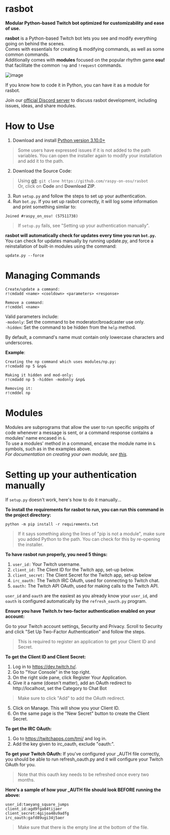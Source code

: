 # rasbot
**Modular Python-based Twitch bot optimized for customizability and ease of use.**

**rasbot** is a Python-based Twitch bot lets you see and modify everything going on behind the scenes.<br/>
Comes with essentials for creating & modifying commands, as well as some common commands.<br/>
Additionally comes with **modules** focused on the popular rhythm game **osu!** that facilitate the common `!np` and `!request` commands.<br/>

![image](https://cdn.discordapp.com/attachments/488850419301220352/1024615808879579188/unknown.png)

If you know how to code it in Python, you can have it as a module for rasbot.

Join our [official Discord server](https://discord.gg/qpyT4zx) to discuss rasbot development, including issues, ideas, and share modules.

# How to Use
1. Download and install [Python version 3.10.0+](https://www.python.org/downloads/)
> Some users have expressed issues if it is not added to the path variables.
> You can open the installer again to modify your installation and add it to the path.
2. Download the Source Code:
> Using [git](https://git-scm.com/downloads): `git clone https://github.com/raspy-on-osu/rasbot` <br/>
> Or, click on **Code** and **Download ZIP**.
3. Run `setup.py` and follow the steps to set up your authentication.
4. Run `bot.py`. If you set up rasbot correctly, it will log some information and print something similar to:
```
Joined #raspy_on_osu! (57511738)
```

> If `setup.py` fails, see "Setting up your authentication manually".

**rasbot will automatically check for updates every time you run `bot.py`.**
You can check for updates manually by running update.py, and force a reinstallation of built-in modules using the command:
```
update.py --force
```

# Managing Commands
```
Create/update a command:
r!cmdadd <name> <cooldown> <parameters> <response>

Remove a command:
r!cmddel <name>
```

Valid parameters include:<br/>
`-modonly`: Set the command to be moderator/broadcaster use only.<br/>
`-hidden`: Set the command to be hidden from the `help` method.

By default, a command's name must contain only lowercase characters and underscores.

**Example**:
```
Creating the np command which uses modules/np.py:
r!cmdadd np 5 &np&

Making it hidden and mod-only:
r!cmdadd np 5 -hidden -modonly &np&

Removing it:
r!cmddel np
```

# Modules
Modules are subprograms that allow the user to run specific snippits of code whenever a message is sent, or a command response contains a modules' name encased in `&`.<br/>
To use a modules' method in a command, encase the module name in `&` symbols, such as in the examples above.<br/>
*For documentation on creating your own module, see [this](https://github.com/raspy-on-osu/rasbot/blob/master/modules/README.md).*

# Setting up your authentication manually

If `setup.py` doesn't work, here's how to do it manually...

**To install the requirements for rasbot to run, you can run this command in the project directory:**
```
python -m pip install -r requirements.txt
```
> If it says something along the lines of "pip is not a module", make sure you added Python to the path.
> You can check for this by re-opening the installer.

**To have rasbot run properly, you need 5 things:**
1. `user_id:` Your Twitch username.
2. `client_id:` The Client ID for the Twitch app, set-up below.
3. `client_secret:` The Client Secret for the Twitch app, set-up below
4. `irc_oauth:` The Twitch IRC OAuth, used for connecting to Twitch chat.
5. `oauth:` The Twitch API OAuth, used for making calls to the Twitch API.

`user_id` and `oauth` are the easiest as you already know your `user_id`, and `oauth` is configured automatically by the `refresh_oauth.py` program.

**Ensure you have Twitch.tv two-factor authentication enabled on your account:**

Go to your Twitch account settings, Security and Privacy.
Scroll to Security and click "Set Up Two-Factor Authentication" and follow the steps.
> This is required to register an application to get your Client ID and Secret.

**To get the Client ID and Client Secret:**
1. Log in to https://dev.twitch.tv/.
2. Go to "Your Console" in the top right.
3. On the right side pane, click Register Your Application.
4. Give it a name (doesn't matter), add an OAuth redirect to http://localhost, set the Category to Chat Bot
> Make sure to click "Add" to add the OAuth redirect.
5. Click on Manage. This will show you your Client ID.
6. On the same page is the "New Secret" button to create the Client Secret.

**To get the IRC OAuth:**
1. Go to https://twitchapps.com/tmi/ and log in.
2. Add the key given to irc_oauth, exclude "oauth:".

**To get your Twitch OAuth:**
If you've configured your \_AUTH file correctly, you should be able to run refresh_oauth.py and it will configure your Twitch OAuth for you.
> Note that this oauth key needs to be refreshed once every two months.

**Here's a sample of how your \_AUTH file should look BEFORE running the above:**
```
user_id:taeyang_square_jumps
client_id:agd9fga84tijaer
client_secret:4gijoa48u9adfg
irc_oauth:gafd89ugi34j5aer

```
>Make sure that there is the empty line at the bottom of the file.
